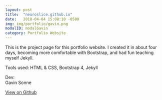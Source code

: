 ```yaml
---
layout: post
title:  "neuroslice.github.io"
date:   2018-04-04 15:08:10 -0500
img: img/portfolio/gavin.png
modalID: modalGavin
category: Portfolio Website
---
```


This is the project page for this portfolio website. I created it in about four days, becoming more comfortable with Bootstrap, and had fun teaching myself Jekyll.

Tools used: HTML & CSS, Bootstrap 4, Jekyll

Dev:   
Gavin Sonne  

[View on Github](//github.com/neuroslice/neuroslice.github.io)